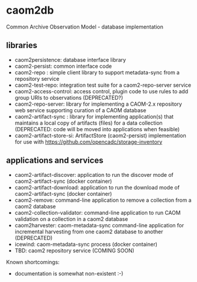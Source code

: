 # caom2db
Common Archive Observation Model - database implementation

## libraries
- caom2persistence: database interface library
- caom2-persist: common interface code
- caom2-repo : simple client library to support metadata-sync from a repository service
- caom2-test-repo: integration test suite for a caom2-repo-server service
- caom2-access-control: access control, plugin code to use rules to add group URIs to observations (DEPRECATED?)
- caom2-repo-server: library for implementing a CAOM-2.x repository web service supporting curation of a CAOM database
- caom2-artifact-sync : library for implementing application(s) that maintains a local copy of artifacts (files) for a data collection (DEPRECATED: code will be moved into applications when feasible)
- caom2-artifact-store-si: ArtifactStore (caom2-persist) implementation for use with https://github.com/opencadc/storage-inventory

## applications and services
- caom2-artifact-discover: application to run the discover mode of caom2-artifact-sync (docker container)
- caom2-artifact-download: application to run the download mode of caom2-artifact-sync (docker container)
- caom2-remove: command-line application to remove a collection from a caom2 database
- caom2-collection-validator: command-line application to run CAOM validation on a collection in a caom2 database
- caom2harvester: caom-metadata-sync command-line application for incremental harvesting from one caom2 database to another (DEPRECATED)
- icewind: caom-metadata-sync process (docker container)
- TBD: caom2 repository service (COMING SOON)

Known shortcomings: 

- documentation is somewhat non-existent :-)

